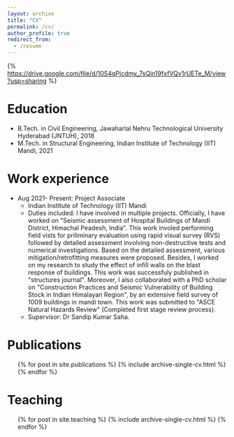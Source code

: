 ```yaml
---
layout: archive
title: "CV"
permalink: /cv/
author_profile: true
redirect_from:
  - /resume
---
```

{% https://drive.google.com/file/d/10S4qPjcdmy_7sQin19fxfVQv1rUETe_M/view?usp=sharing %}

Education
======
* B.Tech. in Civil Engineering, Jawaharlal Nehru Technological University Hyderabad (JNTUH), 2018
* M.Tech. in Structural Engineering, Indian Institute of Technology (IIT) Mandi, 2021

Work experience
======
* Aug 2021- Present: Project Associate
  * Indian Institute of Technology (IIT) Mandi
  * Duties included: I have involved in multiple projects. Officially, I have worked on "Seismic assessment of Hospital Buildings of Mandi District, Himachal Peadesh, India". This work involed performing field vists for priliminary evaluation using rapid visual survey (RVS) followed by detailed assessment involving non-destructive tests and numerical investigations. Based on the detailed assessment, various mitigation/retrofitting measures were proposed. Besides, I worked on my research to study the effect of infill walls on the blast response of buildings. This work was successfuly published in "structures journal". Moreover, I also collaborated with a PhD scholar on "Construction Practices and Seismic Vulnerability of Building Stock in Indian Himalayan Region", by an extensive field survey of 1009 buildings in mandi town. This work was submitted to "ASCE Natural Hazards Review" (Completed first stage review process).
  * Supervisor: Dr Sandip Kumar Saha.

Publications
======
  <ul>{% for post in site.publications %}
    {% include archive-single-cv.html %}
  {% endfor %}</ul>
  
Teaching
======
  <ul>{% for post in site.teaching %}
    {% include archive-single-cv.html %}
  {% endfor %}</ul>
